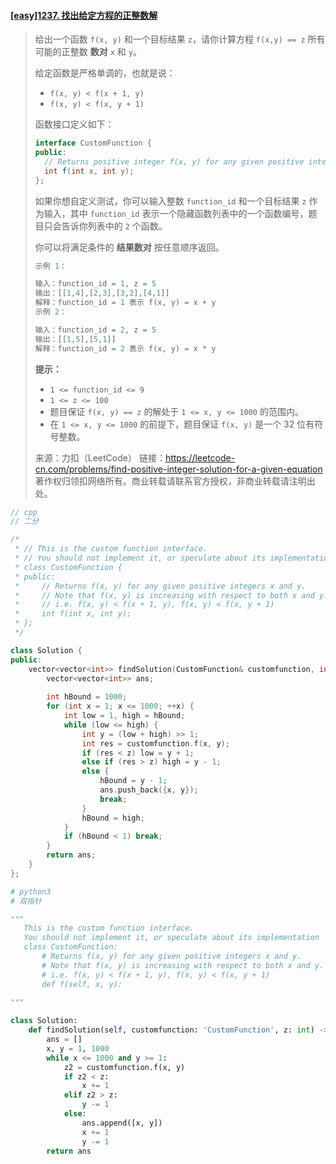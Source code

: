 #### [[easy]1237. 找出给定方程的正整数解](https://leetcode-cn.com/problems/find-positive-integer-solution-for-a-given-equation/)

> 给出一个函数 `f(x, y)` 和一个目标结果 `z`，请你计算方程 `f(x,y) == z` 所有可能的正整数 **数对** `x` 和 `y`。
>
> 给定函数是严格单调的，也就是说：
>
> - `f(x, y) < f(x + 1, y)`
> - `f(x, y) < f(x, y + 1)`
>
> 函数接口定义如下：
>
> ```java
> interface CustomFunction {
> public:
>   // Returns positive integer f(x, y) for any given positive integer x and y.
>   int f(int x, int y);
> };
> 
> ```
>
> 如果你想自定义测试，你可以输入整数 `function_id` 和一个目标结果 `z` 作为输入，其中 `function_id` 表示一个隐藏函数列表中的一个函数编号，题目只会告诉你列表中的 `2` 个函数。  
>
> 你可以将满足条件的 **结果数对** 按任意顺序返回。
>
> ```python
> 示例 1：
> 
> 输入：function_id = 1, z = 5
> 输出：[[1,4],[2,3],[3,2],[4,1]]
> 解释：function_id = 1 表示 f(x, y) = x + y
> 示例 2：
> 
> 输入：function_id = 2, z = 5
> 输出：[[1,5],[5,1]]
> 解释：function_id = 2 表示 f(x, y) = x * y
> ```
>
> **提示：**
>
> - `1 <= function_id <= 9`
> - `1 <= z <= 100`
> - 题目保证 `f(x, y) == z` 的解处于 `1 <= x, y <= 1000` 的范围内。
> - 在 `1 <= x, y <= 1000` 的前提下，题目保证 `f(x, y)` 是一个 32 位有符号整数。
>
> 来源：力扣（LeetCode）
> 链接：https://leetcode-cn.com/problems/find-positive-integer-solution-for-a-given-equation
> 著作权归领扣网络所有。商业转载请联系官方授权，非商业转载请注明出处。



```cpp
// cpp
// 二分

/*
 * // This is the custom function interface.
 * // You should not implement it, or speculate about its implementation
 * class CustomFunction {
 * public:
 *     // Returns f(x, y) for any given positive integers x and y.
 *     // Note that f(x, y) is increasing with respect to both x and y.
 *     // i.e. f(x, y) < f(x + 1, y), f(x, y) < f(x, y + 1)
 *     int f(int x, int y);
 * };
 */

class Solution {
public:
    vector<vector<int>> findSolution(CustomFunction& customfunction, int z) {
        vector<vector<int>> ans;
        
        int hBound = 1000;
        for (int x = 1; x <= 1000; ++x) {
            int low = 1, high = hBound;
            while (low <= high) {
                int y = (low + high) >> 1;
                int res = customfunction.f(x, y);
                if (res < z) low = y + 1;
                else if (res > z) high = y - 1;
                else {
                    hBound = y - 1;
                    ans.push_back({x, y});
                    break;
                }
                hBound = high;
            }
            if (hBound < 1) break;
        }
        return ans;
    }
};
```



```python
# python3
# 双指针

"""
   This is the custom function interface.
   You should not implement it, or speculate about its implementation
   class CustomFunction:
       # Returns f(x, y) for any given positive integers x and y.
       # Note that f(x, y) is increasing with respect to both x and y.
       # i.e. f(x, y) < f(x + 1, y), f(x, y) < f(x, y + 1)
       def f(self, x, y):
  
"""

class Solution:
    def findSolution(self, customfunction: 'CustomFunction', z: int) -> List[List[int]]:
        ans = []
        x, y = 1, 1000
        while x <= 1000 and y >= 1:
            z2 = customfunction.f(x, y)
            if z2 < z:
                x += 1
            elif z2 > z:
                y -= 1
            else:
                ans.append([x, y])
                x += 1
                y -= 1
        return ans
```

